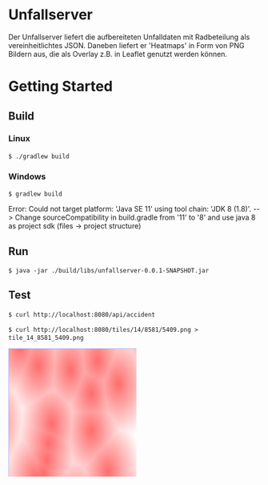 # Unfallserver

Der Unfallserver liefert die aufbereiteten Unfalldaten mit Radbeteilung als vereinheitlichtes JSON.
Daneben liefert er 'Heatmaps' in Form von PNG Bildern aus, die als Overlay z.B. in Leaflet genutzt werden können.

# Getting Started

## Build
### Linux
```
$ ./gradlew build
```
### Windows
```
$ gradlew build
```
Error: Could not target platform: 'Java SE 11' using tool chain: 'JDK 8 (1.8)'.
--> Change sourceCompatibility in build.gradle from '11' to '8' and use java 8 as project sdk (files -> project 
structure)

## Run
```
$ java -jar ./build/libs/unfallserver-0.0.1-SNAPSHOT.jar
```

## Test
```
$ curl http://localhost:8080/api/accident
```

```
$ curl http://localhost:8080/tiles/14/8581/5409.png > tile_14_8581_5409.png
```

![tile_14_8581_5409](https://raw.githubusercontent.com/codeforbielefeld/radentscheid/master/unfallserver/documentation/tile_14_8581_5409.png)
